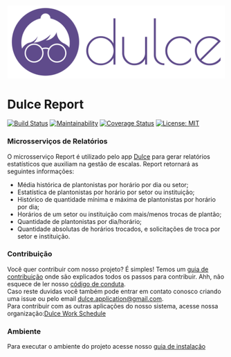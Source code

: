 [<img src="docs/DulceHorizontal.svg" width="1300" title="">](https://dulce-work-schedule.github.io/)
# Dulce Report

[![Build Status](https://travis-ci.org/Dulce-Work-Schedule/2018.1-Dulce_Report.svg?branch=master)](https://travis-ci.org/Dulce-Work-Schedule/2018.1-Dulce_Report)
[![Maintainability](https://api.codeclimate.com/v1/badges/7e9e4a1a322533b1dc8f/maintainability)](https://codeclimate.com/github/Dulce-Work-Schedule/2018.1-Dulce_Report/maintainability)
[![Coverage Status](https://coveralls.io/repos/github/Dulce-Work-Schedule/2018.1-Dulce_Report/badge.svg?branch=master)](https://coveralls.io/github/Dulce-Work-Schedule/2018.1-Dulce_Report?branch=master)
[![License: MIT](https://img.shields.io/badge/License-MIT-yellow.svg)](https://opensource.org/licenses/MIT)

### Microsserviços de Relatórios

O microsserviço Report é utilizado pelo app [Dulce](https://dulce-work-schedule.github.io/2018.1-Dulce_App/) para gerar relatórios estatísticos que auxiliam na gestão de escalas. Report retornará as seguintes informações:

* Média histórica de plantonistas por horário por dia ou setor;
* Estatística de plantonistas por horário por setor ou instituição;
* Histórico de quantidade mínima e máxima de plantonistas por horário por dia;
* Horários de um setor ou instituição com mais/menos trocas de plantão;
* Quantidade de plantonistas por dia/horário;
* Quantidade absolutas de horários trocados, e solicitações de troca por setor e instituição.


### Contribuição
Você quer contribuir com nosso projeto? É simples! Temos um [guia de contribuição](CONTRIBUTING.md) onde são explicados todos os passos para contribuir. Ahh, não esquece de ler nosso [código de conduta](CODE_OF_CONDUCT.md).   
Caso reste duvidas você também pode entrar em contato conosco criando uma issue ou pelo email dulce.application@gmail.com.  
Para contribuir com as outras aplicações do nosso sistema, acesse nossa organização:[Dulce Work Schedule](https://github.com/Dulce-Work-Schedule)

### Ambiente

Para executar o ambiente do projeto acesse nosso [guia de instalação](guia_de_instalacao.md)

